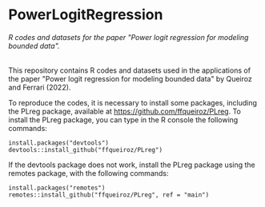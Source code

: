 # PowerLogitRegression
###### R codes and datasets for the paper "Power logit regression for modeling bounded data".

This repository contains R codes and datasets used in the applications of the paper "Power logit regression for modeling bounded data" by Queiroz and Ferrari (2022). 

To reproduce the codes, it is necessary to install some packages, including the PLreg package, available at https://github.com/ffqueiroz/PLreg.
To install the PLreg package, you can type in the R console the following commands:

```
install.packages("devtools")
devtools::install_github("ffqueiroz/PLreg")
```
If the devtools package does not work, install the PLreg package using the remotes package, with the following commands:
```
install.packages("remotes")
remotes::install_github("ffqueiroz/PLreg", ref = "main")
```
